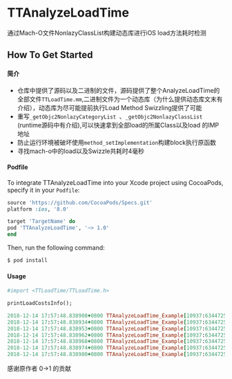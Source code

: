 # TTAnalyzeLoadTime
通过Mach-O文件NonlazyClassList构建动态库进行iOS load方法耗时检测

## How To Get Started
#### 简介
* 仓库中提供了源码以及二进制的文件，源码提供了整个AnalyzeLoadTime的全部文件`TTLoadTime.mm`,二进制文件为一个动态库（为什么提供动态库文末有介绍），动态库为尽可能提前执行Load Method Swizzling提供了可能
* 重写`_getObjc2NonlazyCategoryList `、`_getObjc2NonlazyClassList `(runtime源码中有介绍),可以快速拿到全部load的所属Class以及load 的IMP地址
* 防止运行环境被破坏使用`method_setImplementation`构建block执行原函数
* 寻找mach-o中的load以及Swizzle共耗时4毫秒


#### Podfile

To integrate TTAnalyzeLoadTime into your Xcode project using CocoaPods, specify it in your `Podfile`:

```ruby
source 'https://github.com/CocoaPods/Specs.git'
platform :ios, '8.0'

target 'TargetName' do
pod 'TTAnalyzeLoadTime', '~> 1.0'
end
```

Then, run the following command:

```bash
$ pod install
```

#### Usage

```ruby
#import <TTLoadTime/TTLoadTime.h>

printLoadCostsInfo();

2018-12-14 17:57:48.838908+0800 TTAnalyzeLoadTime_Example[10937:6344725] >> all load cost info below :
2018-12-14 17:57:48.838934+0800 TTAnalyzeLoadTime_Example[10937:6344725] 
2018-12-14 17:57:48.838953+0800 TTAnalyzeLoadTime_Example[10937:6344725] PodLoadTime - 0.005083391442894936ms
2018-12-14 17:57:48.838962+0800 TTAnalyzeLoadTime_Example[10937:6344725] PodLoadTime(LoadTimer) - 0.005166628398001194ms
2018-12-14 17:57:48.838968+0800 TTAnalyzeLoadTime_Example[10937:6344725] TTViewController - 0.02345838584005833ms
2018-12-14 17:57:48.838974+0800 TTAnalyzeLoadTime_Example[10937:6344725] TTViewController(LoadTimer) - 0.005333335138857365ms
2018-12-14 17:57:48.838980+0800 TTAnalyzeLoadTime_Example[10937:6344725] 
```

感谢原作者 0->1 的贡献

